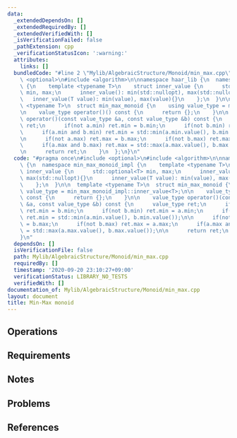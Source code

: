 ```yaml
---
data:
  _extendedDependsOn: []
  _extendedRequiredBy: []
  _extendedVerifiedWith: []
  _isVerificationFailed: false
  _pathExtension: cpp
  _verificationStatusIcon: ':warning:'
  attributes:
    links: []
  bundledCode: "#line 2 \"Mylib/AlgebraicStructure/Monoid/min_max.cpp\"\n#include\
    \ <optional>\n#include <algorithm>\n\nnamespace haar_lib {\n  namespace min_max_monoid_impl\
    \ {\n    template <typename T>\n    struct inner_value {\n      std::optional<T>\
    \ min, max;\n      inner_value(): min(std::nullopt), max(std::nullopt){}\n   \
    \   inner_value(T value): min(value), max(value){}\n    };\n  }\n\n  template\
    \ <typename T>\n  struct min_max_monoid {\n    using value_type = min_max_monoid_impl::inner_value<T>;\n\
    \n    value_type operator()() const {\n      return {};\n    }\n\n    value_type\
    \ operator()(const value_type &a, const value_type &b) const {\n      value_type\
    \ ret;\n      if(not a.min) ret.min = b.min;\n      if(not b.min) ret.min = a.min;\n\
    \      if(a.min and b.min) ret.min = std::min(a.min.value(), b.min.value());\n\
    \n      if(not a.max) ret.max = b.max;\n      if(not b.max) ret.max = a.max;\n\
    \      if(a.max and b.max) ret.max = std::max(a.max.value(), b.max.value());\n\
    \n      return ret;\n    }\n  };\n}\n"
  code: "#pragma once\n#include <optional>\n#include <algorithm>\n\nnamespace haar_lib\
    \ {\n  namespace min_max_monoid_impl {\n    template <typename T>\n    struct\
    \ inner_value {\n      std::optional<T> min, max;\n      inner_value(): min(std::nullopt),\
    \ max(std::nullopt){}\n      inner_value(T value): min(value), max(value){}\n\
    \    };\n  }\n\n  template <typename T>\n  struct min_max_monoid {\n    using\
    \ value_type = min_max_monoid_impl::inner_value<T>;\n\n    value_type operator()()\
    \ const {\n      return {};\n    }\n\n    value_type operator()(const value_type\
    \ &a, const value_type &b) const {\n      value_type ret;\n      if(not a.min)\
    \ ret.min = b.min;\n      if(not b.min) ret.min = a.min;\n      if(a.min and b.min)\
    \ ret.min = std::min(a.min.value(), b.min.value());\n\n      if(not a.max) ret.max\
    \ = b.max;\n      if(not b.max) ret.max = a.max;\n      if(a.max and b.max) ret.max\
    \ = std::max(a.max.value(), b.max.value());\n\n      return ret;\n    }\n  };\n\
    }\n"
  dependsOn: []
  isVerificationFile: false
  path: Mylib/AlgebraicStructure/Monoid/min_max.cpp
  requiredBy: []
  timestamp: '2020-09-20 23:10:27+09:00'
  verificationStatus: LIBRARY_NO_TESTS
  verifiedWith: []
documentation_of: Mylib/AlgebraicStructure/Monoid/min_max.cpp
layout: document
title: Min-Max monoid
---
```


## Operations

## Requirements

## Notes

## Problems

## References
